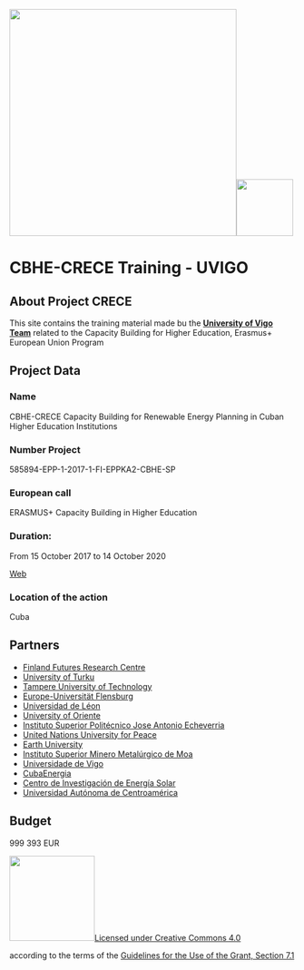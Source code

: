 <img src="https://www.eusa.eu/documents/eusa/News/2017/erasmuspluscall-funding.jpg" width="400"><img src="https://github.com/anxouvigo/CRECE/blob/main/images/LogoCrece.png" height="100">
  
# CBHE-CRECE Training - UVIGO

## About Project CRECE

This site contains the training material made bu the [**University of Vigo Team**](http://international-projects.uvigo.es/crece/) related to the Capacity Building for Higher Education, Erasmus+ European Union Program

## Project Data

### Name

CBHE-CRECE Capacity Building for Renewable Energy Planning in Cuban Higher Education Institutions

### Number Project

585894-EPP-1-2017-1-FI-EPPKA2-CBHE-SP

### European call

ERASMUS+ Capacity Building in Higher Education

### Duration:

From 15 October 2017 to 14 October 2020

[Web](https://erasmus-crece.fi/about-the-project/) 

### Location of the action

Cuba

## Partners

* [Finland Futures Research Centre](https://sdfutures.fi/)
* [University of Turku](https://www.utu.fi/en)
* [Tampere University of Technology](https://www.tuni.fi/en)
* [Europe-Universität Flensburg](https://www.uni-flensburg.de/en/)
* [Universidad de Léon](https://www.unileon.es/)
* [University of Oriente](https://www.uo.edu.cu/)
* [Instituto Superior Politécnico Jose Antonio Echeverria](https://www.cujae.edu.cu/)
* [United Nations University for Peace](https://www.upeace.org/)
* [Earth University](https://www.earth.ac.cr/en/)
* [Instituto Superior Minero Metalúrgico de Moa](https://www.ismm.edu.cu/)
* [Universidade de Vigo](https://www.uvigo.gal/en)
* [CubaEnergia](https://www.cubaenergia.cu/)
* [Centro de Investigación de Energía Solar](http://www.cies.cu/)
* [Universidad Autónoma de Centroamérica](http://www.uaca.ac.cr/)

## Budget

999 393 EUR
  
<img src="https://mirrors.creativecommons.org/presskit/buttons/88x31/png/by-nc-sa.png" width="150">[Licensed under Creative Commons 4.0](https://creativecommons.org/licenses/by-nc-sa/4.0/)

according to the terms of the [Guidelines for the Use of the Grant, Section 7.1](http://hepmp.med.bg.ac.rs/wp-content/uploads/2018/02/guidelines_for_the_use_of_the_grant_2017_cbhe_v_ii_-_09_january_2018_0-702763d5-b014-4f99-81a0-928c4bb8aa7a.pdf)
